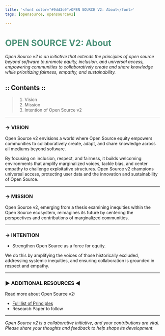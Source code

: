 ```yaml
---
title: '<font color="#9dd3c0">OPEN SOURCE V2: About</font>'
tags: [opensource, opensourcev2]

---
```



#  <font color="#4E937A">OPEN SOURCE V2: About</font>

*Open Source v2 is an initiative that extends the principles of open source beyond software to promote equity, inclusion, and universal access, empowering communities to collaboratively create and share knowledge while prioritizing fairness, empathy, and sustainability.*


## :: Contents :: 

> 1. Vision
> 2. Mission
> 3. Intention of Open Source v2


---


### → VISION 

Open Source v2 envisions a world where Open Source equity empowers communities to collaboratively create, adapt, and share knowledge across all mediums beyond software.   

By focusing on inclusion, respect, and fairness, it builds welcoming environments that amplify marginalized voices, tackle bias, and center empathy to challenge exploitative structures. Open Source v2 champions universal access, protecting user data and the innovation and sustainability of Open Source. 



---

### → MISSION

Open Source v2, emerging from a thesis examining inequities within the Open Source ecosystem, reimagines its future by centering the perspectives and contributions of marginalized communities. 


---

### → INTENTION

- Strengthen Open Source as a force for equity. 

We do this by amplifying the voices of those historically excluded, addressing systemic inequities, and ensuring collaboration is grounded in respect and empathy. 



---

### ▶ ADDITIONAL RESOURCES ◄ 

Read more about Open Source v2:

* [Full list of Principles](https://hackmd.io/@opensourcev2/principles)
* Research Paper to follow



---

*Open Source v2 is a collaborative initiative, and your contributions are vital. Please share your thoughts and feedback to help shape its development.*